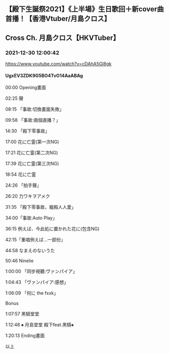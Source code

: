 ## 【殿下生誕祭2021】《上半場》生日歌回＋新cover曲首播！【香港Vtuber/月島クロス】
## Cross Ch. 月島クロス【HKVTuber】
### 2021-12-30 12:00:42
https://www.youtube.com/watch?v=cDAhA5Gl8gk
#### UgxEV3ZDK9G5BO4TvO14AaABAg
00:00 Opening畫面

02:25 聲

08:15 「事故:切換畫面失敗」

09:58 「事故:兩個直播？」

14:30 「殿下零事故」

17:00  花に亡霊(第一次NG)

17:21  花に亡霊(第二次NG)

17:39  花に亡霊(第三次NG)

18:54  花に亡霊

24:26 「拍手聲」

26:20 力ワキヲアメク

31:35 「殿下零事故，寵殿人人愛」

34:00「事故:Auto Play」

36:15 例えば、今此処に置かれた花に(包含NG)

42:15「重唱例えば...一部份」

44:58 なまえのないうた

50:46 Ninelie

1:00:00 「同步視聽:ヴァンパイア」

1:04:43 「ヴァンパイア:感想」

1:06:09 「何に the fxxk」

Bonus

1:07:57 黑騎堂堂

1:12:48 ♠ 月島堂堂 殿下feat.黑騎♠

1:20:13 Ending畫面

以上

